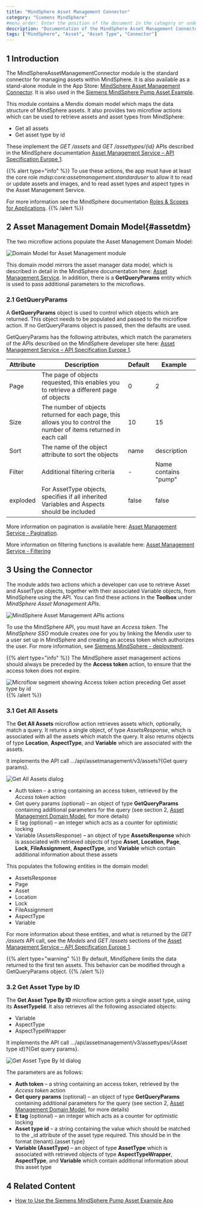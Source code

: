 ```yaml
---
title: "MindSphere Asset Management Connector"
category: "Siemens MindSphere"
#menu_order: Enter the position of the document in the category or under the parent; number by 10 (for first), 20, 30, etc. for easy ordering of other documents in the future if necessary; don't add brackets or quotation marks; if no number is added, the system will add an extremely high number to order the documents, which means that if you only want a document to appear at the top, you only have to add "10" to that specific document, you don't have to order all the other documents in the category/under the parent
description: "Documentation of the MindSphere Asset Management Connector"
tags: ["MindSphere", "Asset", "Asset Type", "Connector"]
---
```


## 1 Introduction

The MindSphereAssetManagementConnector module is the standard connector for managing assets within MindSphere. It is also available as a stand-alone module in the App Store: [MindSphere Asset Management Connector](https://appstore.home.mendix.com/link/app/108806/). It is also used in the [Siemens MindSphere Pump Asset Example](https://appstore.home.mendix.com/link/app/108810/). 

This module contains a Mendix domain model which maps the data structure of MindSphere assets. It also provides two microflow actions which can be used to retrieve assets and asset types from MindSphere:

* Get all assets
* Get asset type by id

These implement the *GET /assets* and *GET /assettypes/{id}* APIs described in the MindSphere documentation [Asset Management Service – API Specification Europe 1](https://developer.mindsphere.io/apis/advanced-assetmanagement/api-assetmanagement-api-swagger-3-9-0.html).

{{% alert type="info" %}}
To use these actions, the app must have at least the core role *mdsp:core:assetmanagement.standarduser* to allow it to read or update assets and images, and to read asset types and aspect types in the Asset Management Service.

For more information see the MindSphere documentation [Roles & Scopes for Applications](https://developer.mindsphere.io/concepts/concept-roles-scopes.html#asset-management).
{{% /alert %}}

## 2 Asset Management Domain Model{#assetdm}

The two microflow actions populate the Asset Management Domain Model:

![Domain Model for Asset Management module](attachments/mindsphere-asset-management-connector/image17.png)

This domain model mirrors the asset manager data model, which is described in detail in the MindSphere documentation here: [Asset Management Service](https://developer.mindsphere.io/apis/advanced-assetmanagement/api-assetmanagement-overview.html). In addition, there is a **GetQueryParams** entity which is used to pass additional parameters to the microflows.

### 2.1 GetQueryParams

A **GetQueryParams** object is used to control which objects which are returned. This object needs to be populated and passed to the microflow action. If no GetQueryParams object is passed, then the defaults are used.

GetQueryParams has the following attributes, which match the parameters of the APIs described on the MindSphere developer site here: [Asset Management Service – API Specification Europe 1](https://developer.mindsphere.io/apis/advanced-assetmanagement/api-assetmanagement-api-swagger-3-9-0.html).

| **Attribute** | **Description**                                                                                                    | **Default** | **Example**          |
| ------------- | ------------------------------------------------------------------------------------------------------------------ | ----------- | -------------------- |
| Page          | The page of objects requested, this enables you to retrieve a different page of objects                            | 0           | 2                    |
| Size          | The number of objects returned for each page, this allows you to control the number of items returned in each call | 10          | 15                   |
| Sort          | The name of the object attribute to sort the objects                                                               | name        | description          |
| Filter        | Additional filtering criteria                                                                                      | -           | Name contains "pump" |
| exploded      | For AssetType objects, specifies if all inherited Variables and Aspects should be included                         | false       | false                |

More information on pagination is available here: [Asset Management Service - Pagination](https://developer.mindsphere.io/apis/advanced-assetmanagement/api-assetmanagement-references-pagination.html).

More information on filtering functions is available here: [Asset Management Service - Filtering](https://developer.mindsphere.io/apis/advanced-assetmanagement/api-assetmanagement-references-filtering.html)

## 3 Using the Connector

The module adds two actions which a developer can use to retrieve Asset and AssetType objects, together with their associated Variable objects, from MindSphere using the API. You can find these actions in the **Toolbox** under *MindSphere Asset Management APIs*.

![MindSphere Asset Management APIs actions](attachments/mindsphere-asset-management-connector/image18.png)

To use the MindSphere API, you must have an *Access token*. The *MindSphere SSO* module creates one for you by linking the Mendix user to a user set up in MindSphere and creating an access token which authorizes the user. For more information, see [Siemens MindSphere - deployment](/developerportal/deploy/deploying-to-mindsphere).

{{% alert type="info" %}}
The MindSphere asset management actions should always be preceded by the **Access token** action, to ensure that the access token does not expire.

![Microflow segment showing Access token action preceding Get asset type by id](attachments/mindsphere-asset-management-connector/image19.png)
{{% /alert %}}

### 3.1 Get All Assets

The **Get All Assets** microflow action retrieves assets which, optionally, match a query. It returns a single object, of type *AssetsResponse*, which is associated with all the assets which match the query. It also returns objects of type **Location**, **AspectType**, and **Variable** which are associated with the assets.

It implements the API call .../api/assetmanagement/v3/assets?{Get query params}.

![Get All Assets dialog](attachments/mindsphere-asset-management-connector/image20.png)

* Auth token – a string containing an access token, retrieved by the *Access token* action
* Get query params (optional) – an object of type **GetQueryParams** containing additional parameters for the query (see section 2, [Asset Management Domain Model](#assetdm), for more details)
* E tag (optional) – an integer which acts as a counter for optimistic locking
* Variable (AssetsResponse) – an object of type **AssetsResponse** which is associated with retrieved objects of type **Asset**, **Location**, **Page**, **Lock**, **FileAssignment**, **AspectType**, and **Variable** which contain additional information about these assets

This populates the following entities in the domain model:

* AssetsResponse
* Page
* Asset
* Location
* Lock
* FileAssignment
* AspectType
* Variable

For more information about these entities, and what is returned by the *GET /assets* API call, see the *Models* and *GET /assets* sections of the [Asset Management Service – API Specification Europe 1](https://developer.mindsphere.io/apis/advanced-assetmanagement/api-assetmanagement-api-swagger-3-9-0.html).

{{% alert type="warning" %}}
By default, MindSphere limits the data returned to the first ten assets. This behavior can be modified through a GetQueryParams object.
{{% /alert %}}

### 3.2 Get Asset Type by ID

The **Get Asset Type By ID** microflow action gets a single asset type, using its **AssetTypeId**. It also retrieves all the following associated objects:

* Variable
* AspectType
* AspectTypeWrapper

It implements the API call .../api/assetmanagement/v3/assettypes/{Asset type id}?{Get query params}.

![Get Asset Type By Id dialog](attachments/mindsphere-asset-management-connector/image21.png)

The parameters are as follows:

* **Auth token** – a string containing an access token, retrieved by the *Access token* action
* **Get query params** (optional) – an object of type **GetQueryParams** containing additional parameters for the query (see section 2, [Asset Management Domain Model](#assetdm), for more details)
* **E tag** (optional) – an integer which acts as a counter for optimistic locking
* **Asset type id** – a string containing the value which should be matched to the _id attribute of the asset type required. This should be in the format {tenant}.{asset type}
* **Variable (AssetType)** – an object of type **AssetType** which is associated with retrieved objects of type **AspectTypeWrapper**, **AspectType**, and **Variable** which contain additional information about this asset type

## 4 Related Content

* [How to Use the Siemens MindSphere Pump Asset Example App](/howto/mindsphere/mindsphere-example-app)
